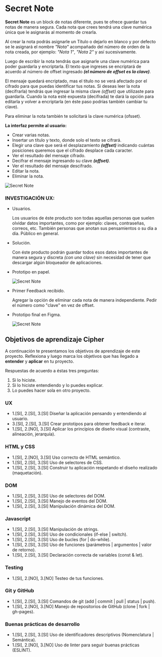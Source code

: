 # Secret Note


**Secret Note** es un block de notas diferente, pues te ofrece guardar tus notas de manera segura.
Cada nota que crees tendrá una clave numérica única que le asignarás al momento de crearla.

Al crear la nota podrás asignarle un Título o dejarlo en blanco y por defecto se le asignará el nombre _"Nota"_ 
acompañado del número de orden de la nota creada, por ejemplo: _"Nota 1"_, _"Nota 2"_ y así sucesivamente.

Luego de escribir la nota tendrás que asignarle una clave numérica para poder guardarla y encriptarla.
El texto que ingreses se encriptará de acuerdo al número de offset ingresado _**(el número de offset es la clave)**_.

El mensaje quedará encriptado, mas el título no se verá afectado por el cifrado para que puedas identificar tus notas.
Si deseas leer la nota (decifrarla) tendrás que ingresar la misma clave _(offset)_ que utilizaste para guardarla. Cuando
la nota esté expuesta (decifrada) te dará la opción para editarla y volver a encriptarla (en éste paso podrías también
cambiar tu clave).

Para eliminar la nota también te solicitará la clave numérica (ofsset).


**La interfaz permite al usuario:**

* Crear varias notas.
* Insertar un título y texto, donde solo el texto se cifrará.
* Elegir una clave que será el desplazamiento _**(offset)**_ indicando cuántas posiciones queremos que
  el cifrado desplace cada caracter.
* Ver el resultado del mensaje cifrado.
* Decifrar el mensaje ingresando su clave _**(offset)**_.
* Ver el resultado del mensaje descifrado.
* Editar la nota.
* Eliminar la nota.


![Secret Note](/images/secret-note.png "Secret Note")


  ### INVESTIGACIÓN UX:

  * Usuarios.
  
     Los usuarios de éste producto son todas aquellas personas que suelen olvidar datos
     importantes, como por ejemplo: claves, contraseñas, correos, etc.
     También personas que anotan sus pensamientos o su día a día.
     Público en general.
     
  * Solución.
  
     Con éste producto podrán guardar todos esos datos importantes de manera segura y discreta _(con una clave)_
     sin necesidad de tener que descargar algún bloqueador de aplicaciones.
     
  * Prototipo en papel.
     
      ![Secret Note](/images/prototipo-papel.png "Primer prototipo en papel")
     
  * Primer Feedback recibido.
  
     Agregar la opción de eliminar cada nota de manera independiente.
     Pedir el número como "clave" en vez de offset.

  * Prototipo final en Figma.
     
     ![Secret Note](/images/figma.png "Prototipo en Figma")
     
     
## Objetivos de aprendizaje Cipher

A continuación te presentamos los objetivos de aprendizaje de este proyecto. Reflexiona y luego marca los objetivos que has llegado a **entender** y **aplicar** en tu proyecto.

Respuestas de acuerdo a éstas tres preguntas:

1. Si lo hiciste.
2. Si lo hiciste entendiendo y lo puedes explicar.
3. Lo puedes hacer sola en otro proyecto.

### UX

- 1.[SI], 2.[SI], 3.[SI] Diseñar la aplicación pensando y entendiendo al usuario.
- 3.[SI], 2.[SI], 3.[SI] Crear prototipos para obtener feedback e iterar.
- 1.[SI], 2.[NO], 3.[SI] Aplicar los principios de diseño visual (contraste, alineación, jerarquía).

### HTML y CSS

- 1.[SI], 2.[NO], 3.[SI] Uso correcto de HTML semántico.
- 1.[SI], 2.[SI], 3.[SI] Uso de selectores de CSS.
- 1.[SI], 2.[SI], 3.[SI] Construir tu aplicación respetando el diseño realizado (maquetación).

### DOM

- 1.[SI], 2.[SI], 3.[SI] Uso de selectores del DOM.
- 1.[SI], 2.[SI], 3.[SI] Manejo de eventos del DOM.
- 1.[SI], 2.[SI], 3.[SI] Manipulación dinámica del DOM.

### Javascript

- 1.[SI], 2.[SI], 3.[SI] Manipulación de strings.
- 1.[SI], 2.[SI], 3.[SI] Uso de condicionales (if-else | switch).
- 1.[SI], 2.[SI], 3.[SI] Uso de bucles (for | do-while).	
- 1.[SI], 2.[SI], 3.[SI] Uso de funciones (parámetros | argumentos | valor de retorno).
- 1.[SI], 2.[SI], 3.[SI] Declaración correcta de variables (const & let).

### Testing
- 1.[SI], 2.[NO], 3.[NO] Testeo de tus funciones.

### Git y GitHub
- 1.[SI], 2.[SI], 3.[SI] Comandos de git (add | commit | pull | status | push).
- 1.[SI], 2.[NO], 3.[NO] Manejo de repositorios de GitHub (clone | fork | gh-pages).

### Buenas prácticas de desarrollo
- 1.[SI], 2.[SI], 3.[SI] Uso de identificadores descriptivos (Nomenclatura | Semántica).
- 1.[SI], 2.[NO], 3.[NO] Uso de linter para seguir buenas prácticas (ESLINT).
     
